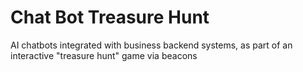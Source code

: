 # Chat Bot Treasure Hunt
AI chatbots integrated with business backend systems, as part of an interactive "treasure hunt" game via beacons
